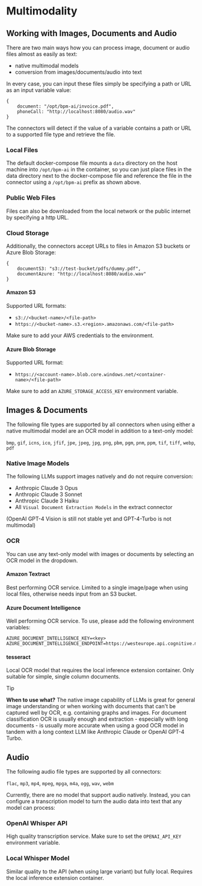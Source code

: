 # Multimodality
## Working with Images, Documents and Audio

There are two main ways how you can process image, document or audio files almost as easily as text:
* native multimodal models
* conversion from images/documents/audio into text

In every case, you can input these files simply be specifying a path or URL as an input variable value:

```
{ 
    document: "/opt/bpm-ai/invoice.pdf",
    phoneCall: "http://localhost:8080/audio.wav"
}
```

The connectors will detect if the value of a variable contains a path or URL to a supported file type and retrieve the file.

### Local Files
The default docker-compose file mounts a `data` directory on the host machine into `/opt/bpm-ai` in the container, so you can just place files in the data directory next to the docker-compose file and reference the file in the connector using a `/opt/bpm-ai` prefix as shown above. 

### Public Web Files
Files can also be downloaded from the local network or the public internet by specifying a http URL.

### Cloud Storage
Additionally, the connectors accept URLs to files in Amazon S3 buckets or Azure Blob Storage:

```
{ 
    documentS3: "s3://test-bucket/pdfs/dummy.pdf",
    documentAzure: "http://localhost:8080/audio.wav"
}
```
#### Amazon S3
Supported URL formats:
- `s3://<bucket-name>/<file-path>`
- `https://<bucket-name>.s3.<region>.amazonaws.com/<file-path>`

Make sure to add your AWS credentials to the environment.

#### Azure Blob Storage
Supported URL format:
- `https://<account-name>.blob.core.windows.net/<container-name>/<file-path>`

Make sure to add an `AZURE_STORAGE_ACCESS_KEY` environment variable.

## Images & Documents

The following file types are supported by all connectors when using either a native multimodal model are an OCR model in addition to a text-only model:

`bmp`, `gif`, `icns`, `ico`, `jfif`, `jpe`, `jpeg`, `jpg`, `png`, `pbm`, `pgm`, `pnm`, `ppm`, `tif`, `tiff`, `webp`, `pdf`

### Native Image Models
The following LLMs support images natively and do not require conversion:
- Anthropic Claude 3 Opus
- Anthropic Claude 3 Sonnet
- Anthropic Claude 3 Haiku
- All `Visual Document Extraction Models` in the extract connector

(OpenAI GPT-4 Vision is still not stable yet and GPT-4-Turbo is not multimodal)

### OCR
You can use any text-only model with images or documents by selecting an OCR model in the dropdown.

#### Amazon Textract
Best performing OCR service. Limited to a single image/page when using local files, otherwise needs input from an S3 bucket.

#### Azure Document Intelligence
Well performing OCR service.
To use, please add the following environment variables:
```
AZURE_DOCUMENT_INTELLIGENCE_KEY=<key>
AZURE_DOCUMENT_INTELLIGENCE_ENDPOINT=https://westeurope.api.cognitive.microsoft.com/
```

#### tesseract
Local OCR model that requires the local inference extension container. Only suitable for simple, single column documents.

> [!TIP]
> **When to use what?**
> The native image capability of LLMs is great for general image understanding or when working with documents that can't be captured well by OCR, e.g. containing graphs and images. For document classification OCR is usually enough and extraction - especially with long documents - is usually more accurate when using a good OCR model in tandem with a long context LLM like Anthropic Claude or OpenAI GPT-4 Turbo. 

## Audio

The following audio file types are supported by all connectors:

`flac`, `mp3`, `mp4`, `mpeg`, `mpga`, `m4a`, `ogg`, `wav`, `webm`

Currently, there are no model that support audio natively. Instead, you can configure a transcription model to turn the audio data into text that any model can process:

### OpenAI Whisper API
High quality transcription service.
Make sure to set the `OPENAI_API_KEY` environment variable.

### Local Whisper Model
Similar quality to the API (when using large variant) but fully local. Requires the local inference extension container.